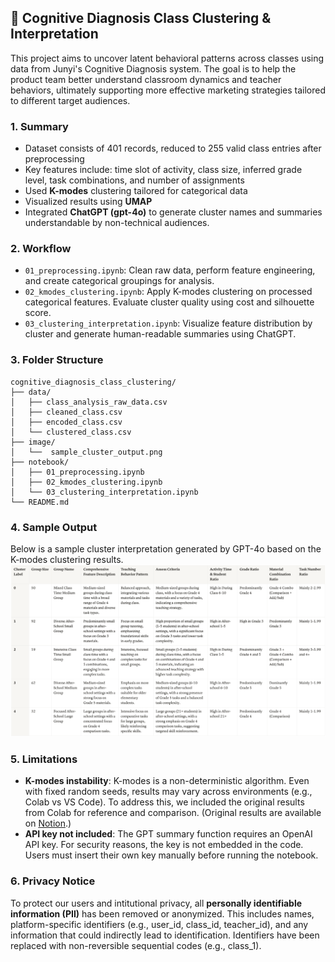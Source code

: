 ## 🧠 Cognitive Diagnosis Class Clustering & Interpretation

This project aims to uncover latent behavioral patterns across classes using data from Junyi's Cognitive Diagnosis system. The goal is to help the product team better understand classroom dynamics and teacher behaviors, ultimately supporting more effective marketing strategies tailored to different target audiences.

### 1. Summary

- Dataset consists of 401 records, reduced to 255 valid class entries after preprocessing
- Key features include: time slot of activity, class size, inferred grade level, task combinations, and number of assignments
- Used **K-modes** clustering tailored for categorical data
- Visualized results using **UMAP**
- Integrated **ChatGPT (gpt-4o)** to generate cluster names and summaries understandable by non-technical audiences.

### 2. Workflow
- `01_preprocessing.ipynb`: Clean raw data, perform feature engineering, and create categorical groupings for analysis.
- `02_kmodes_clustering.ipynb`: Apply K-modes clustering on processed categorical features. Evaluate cluster quality using cost and silhouette score.
- `03_clustering_interpretation.ipynb`: Visualize feature distribution by cluster and generate human-readable summaries using ChatGPT.

### 3. Folder Structure
```
cognitive_diagnosis_class_clustering/
├── data/
│   ├── class_analysis_raw_data.csv
│   ├── cleaned_class.csv
│   ├── encoded_class.csv
│   └── clustered_class.csv
├── image/
│   └──  sample_cluster_output.png
├── notebook/
│   ├── 01_preprocessing.ipynb
│   ├── 02_kmodes_clustering.ipynb
│   └── 03_clustering_interpretation.ipynb
└── README.md
```

### 4. Sample Output
Below is a sample cluster interpretation generated by GPT-4o based on the K-modes clustering results.
![Cluster Summary Table](image/sample_cluster_output.png)

### 5. Limitations
- **K-modes instability**: K-modes is a non-deterministic algorithm. Even with fixed random seeds, results may vary across environments (e.g., Colab vs VS Code). To address this, we included the original results from Colab for reference and comparison. (Original results are available on [Notion](https://www.notion.so/junyiacademy/S2-2108e22e516480f9bce1e8589d67f80c).)
- **API key not included**: The GPT summary function requires an OpenAI API key. For security reasons, the key is not embedded in the code. Users must insert their own key manually before running the notebook.

### 6. Privacy Notice
To protect our users and intitutional privacy, all **personally identifiable information (PII)** has been removed or anonymized. This includes names, platform-specific identifiers (e.g., user_id, class_id, teacher_id), and any information that could indirectly lead to identification. Identifiers have been replaced with non-reversible sequential codes (e.g., class_1). 